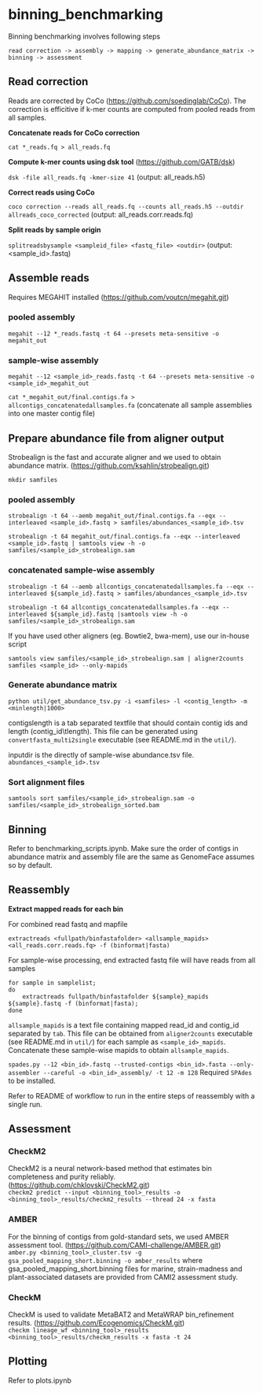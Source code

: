 # binning_benchmarking

Binning benchmarking involves following steps

`read correction -> assembly -> mapping -> generate_abundance_matrix -> binning -> assessment`

## Read correction

Reads are corrected by CoCo (https://github.com/soedinglab/CoCo). The correction is efficitive if k-mer counts are computed from pooled reads from all samples.

**Concatenate reads for CoCo correction**

`cat *_reads.fq > all_reads.fq`

**Compute k-mer counts using dsk tool** (https://github.com/GATB/dsk)

`dsk -file all_reads.fq -kmer-size 41` (output: all_reads.h5)

**Correct reads using CoCo**

`coco correction --reads all_reads.fq --counts all_reads.h5 --outdir allreads_coco_corrected` (output: all_reads.corr.reads.fq)

**Split reads by sample origin**

`splitreadsbysample <sampleid_file> <fastq_file> <outdir>` (output: <sample_id>.fastq)

## Assemble reads
Requires MEGAHIT installed (https://github.com/voutcn/megahit.git)

### pooled assembly
`megahit --12 *_reads.fastq -t 64 --presets meta-sensitive -o megahit_out`

### sample-wise assembly
`megahit --12 <sample_id>_reads.fastq -t 64 --presets meta-sensitive -o <sample_id>_megahit_out`

`cat *_megahit_out/final.contigs.fa > allcontigs_concatenatedallsamples.fa`  (concatenate all sample assemblies into one master contig file)

## Prepare abundance file from aligner output
Strobealign is the fast and accurate aligner and we used to obtain abundance matrix. (https://github.com/ksahlin/strobealign.git)

`mkdir samfiles`

### pooled assembly

`strobealign -t 64 --aemb megahit_out/final.contigs.fa --eqx --interleaved <sample_id>.fastq > samfiles/abundances_<sample_id>.tsv`

`strobealign -t 64 megahit_out/final.contigs.fa --eqx --interleaved <sample_id>.fastq | samtools view -h -o samfiles/<sample_id>_strobealign.sam`

### concatenated sample-wise assembly
`strobealign -t 64 --aemb allcontigs_concatenatedallsamples.fa --eqx --interleaved ${sample_id}.fastq > samfiles/abundances_<sample_id>.tsv`

`strobealign -t 64 allcontigs_concatenatedallsamples.fa --eqx --interleaved ${sample_id}.fastq |samtools view -h -o samfiles/<sample_id>_strobealign.sam`

If you have used other aligners (eg. Bowtie2, bwa-mem), use our in-house script

`samtools view samfiles/<sample_id>_strobealign.sam | aligner2counts samfiles <sample_id> --only-mapids`

### Generate abundance matrix
`python util/get_abundance_tsv.py -i <samfiles> -l <contig_length> -m <minlength|1000>`

contigslength is a tab separated textfile that should contain contig ids and length (contig_id\tlength). This file can be generated using `convertfasta_multi2single` executable (see README.md in the `util/`).

inputdir is the directly of sample-wise abundance.tsv file. `abundances_<sample_id>.tsv`

### Sort alignment files
`samtools sort samfiles/<sample_id>_strobealign.sam -o samfiles/<sample_id>_strobealign_sorted.bam`

## Binning
Refer to benchmarking_scripts.ipynb. Make sure the order of contigs in abundance matrix and assembly file are the same as GenomeFace assumes so by default.

## Reassembly

**Extract mapped reads for each bin**

For combined read fastq and mapfile

`extractreads <fullpath/binfastafolder> <allsample_mapids> <all_reads.corr.reads.fq> -f (binformat|fasta)`

For sample-wise processing, end extracted fastq file will have reads from all samples

    for sample in samplelist;
    do
        extractreads fullpath/binfastafolder ${sample}_mapids ${sample}.fastq -f (binformat|fasta);
    done

`allsample_mapids` is a text file containing mapped read_id and contig_id separated by `tab`. This file can be obtained from `aligner2counts` executable (see README.md in `util/`) for each sample as `<sample_id>_mapids`. Concatenate these sample-wise mapids to obtain `allsample_mapids`.

`spades.py --12 <bin_id>.fastq --trusted-contigs <bin_id>.fasta --only-assembler --careful -o <bin_id>_assembly/ -t 12 -m 128`
Required `SPAdes` to be installed.

Refer to README of workflow to run in the entire steps of reassembly with a single run.

## Assessment
### CheckM2
CheckM2 is a neural network-based method that estimates bin completeness and purity reliably. (https://github.com/chklovski/CheckM2.git) \
`checkm2 predict --input <binning_tool>_results -o <binning_tool>_results/checkm2_results --thread 24 -x fasta`

### AMBER
For the binning of contigs from gold-standard sets, we used AMBER assessment tool. (https://github.com/CAMI-challenge/AMBER.git) \
`amber.py <binning_tool>_cluster.tsv -g gsa_pooled_mapping_short.binning -o amber_results` where gsa_pooled\_mapping\_short.binning files for marine, strain-madness and plant-associated datasets are provided from CAMI2 assessment study.

### CheckM
CheckM is used to validate MetaBAT2 and MetaWRAP bin_refinement results. (https://github.com/Ecogenomics/CheckM.git) \
`checkm lineage_wf <binning_tool>_results <binning_tool>_results/checkm_results -x fasta -t 24`

## Plotting
Refer to plots.ipynb
